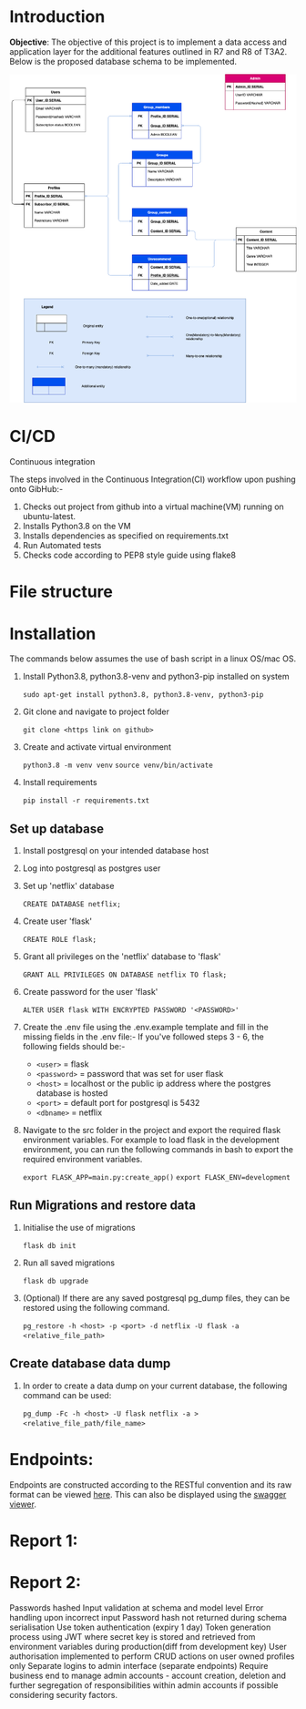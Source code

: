 # Introduction
**Objective**: The objective of this project is to implement a data access and application layer for the additional features outlined in R7 and R8 of T3A2. Below is the proposed database schema to be implemented.

![db-schema](docs/erd.png)

# CI/CD
Continuous integration

The steps involved in the Continuous Integration(CI) workflow upon pushing onto GibHub:-
1. Checks out project from github into a virtual machine(VM) running on ubuntu-latest.
2. Installs Python3.8 on the VM
3. Installs dependencies as specified on requirements.txt
4. Run Automated tests
5. Checks code according to PEP8 style guide using flake8

# File structure

# Installation 
The commands below assumes the use of bash script in a linux OS/mac OS. 
1. Install Python3.8, python3.8-venv and python3-pip installed on system

    `sudo apt-get install python3.8, python3.8-venv, python3-pip`

2. Git clone and navigate to project folder

    `git clone <https link on github>`

3. Create and activate virtual environment

    `python3.8 -m venv venv`
    `source venv/bin/activate`

4. Install requirements

    `pip install -r requirements.txt`


## Set up database

1. Install postgresql on your intended database host
2. Log into postgresql as postgres user
3. Set up 'netflix' database

    `CREATE DATABASE netflix;`

4. Create user 'flask'

    `CREATE ROLE flask;`

5. Grant all privileges on the 'netflix' database to 'flask'

    `GRANT ALL PRIVILEGES ON DATABASE netflix TO flask;`

6. Create password for the user 'flask'

    `ALTER USER flask WITH ENCRYPTED PASSWORD '<PASSWORD>'`

7. Create the .env file using the .env.example template and fill in the missing fields in the .env file:- If you've followed steps 3 - 6, the following fields should be:-

    * `<user>` = flask
    * `<password>` = password that was set for user flask
    * `<host>` = localhost or the public ip address where the postgres database is hosted
    * `<port>` = default port for postgresql is 5432
    * `<dbname>` = netflix

8. Navigate to the src folder in the project and export the required flask environment variables. For example to load flask in the development environment, you can run the following commands in bash to export the required environment variables.

    `export FLASK_APP=main.py:create_app()`
    `export FLASK_ENV=development`

## Run Migrations and restore data
1. Initialise the use of migrations

    `flask db init`

2. Run all saved migrations

    `flask db upgrade`

3. (Optional) If there are any saved postgresql pg_dump files, they can be restored using the following command.

    `pg_restore -h <host> -p <port> -d netflix -U flask -a <relative_file_path>`

## Create database data dump
1. In order to create a data dump on your current database, the following command can be used:

    `pg_dump -Fc -h <host> -U flask netflix -a > <relative_file_path/file_name>`

# Endpoints:
Endpoints are constructed according to the RESTful convention and its raw format can be viewed [here](docs/endpoints.yaml). This can also be displayed using the [swagger viewer](https://petstore.swagger.io/?url=https://raw.githubusercontent.com/ashley190/T3A3/main/docs/endpoints.yaml).

# Report 1:

# Report 2:

Passwords hashed
Input validation at schema and model level
Error handling upon incorrect input
Password hash not returned during schema serialisation
Use token authentication (expiry 1 day)
Token generation process using JWT where secret key is stored and retrieved from environment variables during production(diff from development key)
User authorisation implemented to perform CRUD actions on user owned profiles only
Separate logins to admin interface (separate endpoints)
Require business end to manage admin accounts - account creation, deletion and further segregation of responsibilities within admin accounts if possible considering security factors.
